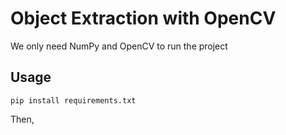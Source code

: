 # Object Extraction with OpenCV
We only need NumPy and OpenCV to run the project

## Usage
```
pip install requirements.txt
```
Then,
```python  main.py --input path/to/image.jpg
```
